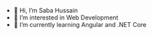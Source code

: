 - 👋 Hi, I’m Saba Hussain
- 👀 I’m interested in Web Development
- 🌱 I’m currently learning Angular and .NET Core

<!---
Sabahussain20/Sabahussain20 is a ✨ special ✨ repository because its `README.md` (this file) appears on your GitHub profile.
You can click the Preview link to take a look at your changes.
--->
